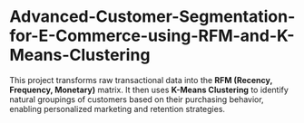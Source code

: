 # Advanced-Customer-Segmentation-for-E-Commerce-using-RFM-and-K-Means-Clustering
This project transforms raw transactional data into the **RFM (Recency, Frequency, Monetary)** matrix. It then uses **K-Means Clustering** to identify natural groupings of customers based on their purchasing behavior, enabling personalized marketing and retention strategies.
